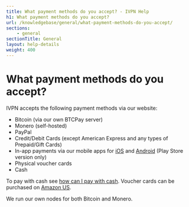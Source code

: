 ```yaml
---
title: What payment methods do you accept? - IVPN Help
h1: What payment methods do you accept?
url: /knowledgebase/general/what-payment-methods-do-you-accept/
sections:
    - general
sectionTitle: General
layout: help-details
weight: 400
---
```

# What payment methods do you accept?

IVPN accepts the following payment methods via our website:

* Bitcoin (via our own BTCPay server)
* Monero (self-hosted)
* PayPal
* Credit/Debit Cards (except American Express and any types of Prepaid/Gift Cards)
* In-app payments via our mobile apps for [iOS](/apps-ios/) and [Android](/apps-android/) (Play Store version only)
* Physical voucher cards
* Cash

To pay with cash see [how can I pay with cash](/knowledgebase/billing/how-can-i-pay-with-cash/). Voucher cards can be purchased on [Amazon US](https://www.amazon.com/dp/B0BL8FWDRL).

We run our own nodes for both Bitcoin and Monero.
